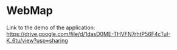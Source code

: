 # WebMap
Link to the demo of the application: https://drive.google.com/file/d/1dasD0ME-THVFN7rhtP56F4cTuI-K_6tu/view?usp=sharing
